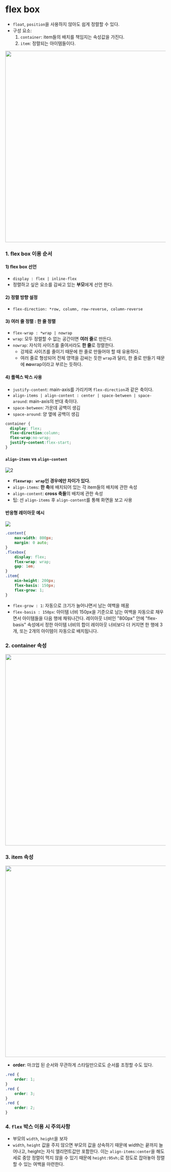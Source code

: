 # flex box

-   `float`, `position`을 사용하지 않아도 쉽게 정렬할 수 있다.
- 구성 요소: 
  1. `container`: item들의 배치를 책임지는 속성값을 가진다.
  2.  `item`: 정렬되는 아이템들이다.

<img src="https://user-images.githubusercontent.com/76730867/146141031-daedb4ce-5146-4733-8a6b-8e8846a8ae56.png" width="600px">

### 1. flex box 이용 순서

#### 1) flex box 선언
  - `display : flex | inline-flex`
  - 정렬하고 싶은 요소를 감싸고 있는 **부모**에게 선언 한다.

#### 2) 정렬 방향 설정
   - `flex-direction: *row, column, row-reverse, column-reverse`

#### 3) 여러 줄 정렬 : 한 줄 정렬
-   `flex-wrap : *wrap | nowrap`
-   `wrap`: 모두 정렬할 수 없는 공간이면 **여러 줄**로 만든다.
-   `nowrap`: 자식의 사이즈를 줄여서라도 **한 줄**로 정렬한다.
    - 강제로 사이즈를 줄이기 때문에 한 줄로 만들어야 할 때 유용하다.
    - 여러 줄로 형성되어 전체 영역을 감싸는 듯한 `wrap`과 달리, 한 줄로 만들기 때문에 **no**wrap이라고 부르는 듯하다.

#### 4) 플렉스 박스 사용

- `justify-content`: main-axis를 가리키며 `flex-direction`과 같은 축이다.
- `align-items | align-content : center | space-between | space-around`: main-axis의 반대 축이다.
- `space-between`: 가운데 공백이 생김
- `space-around`: 양 옆에 공백이 생김

```css
container {
  display: flex;
  flex-direction:column;
  flex-wrap:no-wrap;
  justify-content:flex-start;
}
```

#### `align-items` vs `align-content`

![2](https://user-images.githubusercontent.com/76730867/146141036-804d5dfa-a5d1-4ef9-bc64-0315dd802d08.png)

-   **`flexwrap: wrap`인 경우에만 차이가 있다.**
-   `align-items`: **한 축**에 배치되어 있는 각 item들의 배치에 관한 속성
-   `align-content`: **cross 축들**의 배치에 관한 속성
-   팁: 선 `align-items` 후 `align-content`를 통해 화면을 보고 사용

#### 반응형 레이아웃 예시

![](https://user-images.githubusercontent.com/76730867/147397503-223cbf08-1545-4d51-8af2-a5c2bd6be6c2.gif)

```css
.content{
    max-width: 800px;
    margin: 0 auto;
}
.flexbox{
    display: flex;
    flex-wrap: wrap;
    gap: 1em;
}
.item{
    min-height: 200px;
    flex-basis: 150px;
    flex-grow: 1;
}
```
- `flex-grow : 1`: 자동으로 크기가 늘어나면서 남는 여백을 메꿈
- `flex-basis : 150px`: 아이템 너비 150px을 기준으로 남는 여백을 자동으로 채우면서 아이템들을 다음 행에 채워나간다. 레이아웃 너비인 "800px" 안에 "flex-basis" 속성에서 정한 아이템 너비의 합이 레이아웃 너비보다 더 커지면 한 행에 3개, 또는 2개의 아이템이 자동으로 배치됩니다.

### 2. container 속성
<img src="https://user-images.githubusercontent.com/76730867/146140705-6b8a58f5-4fa5-4601-a873-a065ed640827.png" width=600px>

### 3. item 속성
<img src="https://user-images.githubusercontent.com/76730867/146140813-d78b9b92-6da4-463f-9605-0bd684809969.png" width=600px>


- **order**: 마크업 된 순서와 무관하게 스타일만으로도 순서를 조정할 수도 있다.

```css
.red {
    order: 1;
}
.red {
    order: 3;
}
.red {
    order: 2;
}
```

### 4. `flex` 박스 이용 시 주의사항
- 부모의 `width`, `height`을 보자
- `width`, `height` 값을 주지 않으면 부모의 값을 상속하기 때문에 width는 끝까지 늘어나고, height는 자식 엘리먼트값만 포함한다. 이는 `align-items:center`을 해도 세로 중앙 정렬이 먹지 않을 수 있기 때문에 `height:95vh;`로 정도로 잡아놓아 정렬할 수 있는 여백을 마련한다.